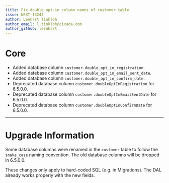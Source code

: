 ```yaml
---
title: Fix double opt-in column names of customer table
issue: NEXT-13243
author: Lennart Tinkloh
author_email: l.tinkloh@cicada.com 
author_github: lernhart
---
```

# Core
* Added database column `customer.double_opt_in_registration`.
* Added database column `customer.double_opt_in_email_sent_date`.
* Added database column `customer.double_opt_in_confirm_date`.
* Deprecated database column `customer.doubleOptInRegistration` for 6.5.0.0.
* Deprecated database column `customer.doubleOptInEmailSentDate` for 6.5.0.0.
* Deprecated database column `customer.doubleOptInConfirmDate` for 6.5.0.0.
___
# Upgrade Information
Some database columns were renamed in the `customer` table to follow the `snake_case` naming convention.
The old database columns will be dropped in 6.5.0.0.

These changes only apply to hard-coded SQL (e.g. in Migrations). 
The DAL already works properly with the new fields.
